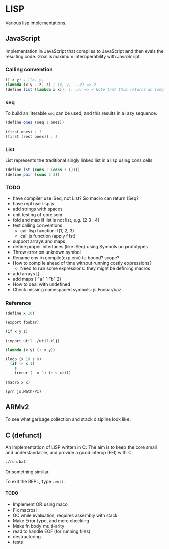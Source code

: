 # LISP

Various lisp implementations.

## JavaScript

Implementation in JavaScript that compiles to JavaScript and then evals the resulting code. Goal is maximum interoperability with JavaScript.

### Calling convention

```scheme
(f x y) ; f(x, y)
(lambda (x y . z) z) ; (x, y, ...z) => z
(define list (lambda x x)); (...x) => x Note that this returns an Iseq
```

### seq

To build an IIterable `seq` can be used, and this results in a lazy sequence.

```scheme
(define ones (seq 1 ones))

(first ones) ; 1
(first (rest ones)) ; 1
```

### List

List represents the traditional singly linked list in a lisp using cons cells.

```scheme
(define lst (cons 2 (cons 3 ())))
(define pair (cons 2 3))
```

### TODO

- have compiler use ISeq, not List? So macro can return ISeq?
- have repl use lisp.js
- add strings with spaces
- unit testing of core.scm
- fold and map if list is not list, e.g. (2 3 . 4)
- test calling conventions
  - call lisp function: f(1, 2, 3)
  - call js function (apply f lst)
- support arrays and maps
- define proper interfaces (like ISeq) using Symbols on prototypes
- Throw error on unknown symbol
- Rename env in compile(exp,env) to bound? scope?
- How to compile ahead of time without running costly expressions?
  - Need to run some expressions: they might be defining macros
- add arrays []
- add maps { "a" 1 "b" 2}
- How to deal with undefined
- Check missing namespaced symbols: js.Foobar/baz

### Reference

```scheme
(define x 10)

(export foobar)

(if x y z)

(import util ./util.clj)

(lambda (x y) (+ x y))

(loop (x 10 s 0)
  (if (= x 1)
    s
    (recur (- x 1) (+ s x))))

(macro x x)

(prn js.Math/PI)
```

## ARMv2

To see what garbage collection and stack disipline look like.

## C (defunct)

An implementation of LISP written in C. The aim is to keep the core small and understandable, and provide a good interop (FFI) with C.

```bash
./run.bat
```

Or something similar.

To exit the REPL, type `.exit`.

#### TODO

- Implement OR using maco
- Fix macros!
- GC while evaluation, requires assembly with stack
- Make Error type, and more checking
- Make fn body multi-arity
- read to handle EOF (for running files)
- destructuring
- tests
